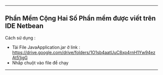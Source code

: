 -------------------------------------------------------------------------------
Phần Mềm Cộng Hai Số 
  Phần mềm được viết trên IDE Netbean
-----------------------------------------------------------------------------
Cách sử dụng :
  - Tải File JavaApplication.jar ở link : https://drive.google.com/drive/folders/1O1sb4aatUuC8xp4rnH1Yw94ezAt51jgG 
  - Nhấp chuột vào file để chạy 
------------------------------------------------------------------------------
